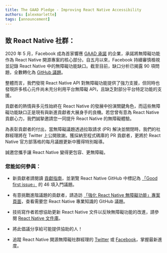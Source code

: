 ```yaml
---
title: The GAAD Pledge - Improving React Native Accessibility
authors: [alexmarlette]
tags: [announcement]
---
```


## 致 React Native 社群：

2020 年 5 月，Facebook 成為首家響應 [GAAD 承諾](https://diamond.la/GAADPledge/) 的企業，承諾將無障礙功能作為 React Native 開源專案的核心部分。自五月以來，Facebook 持續審慎檢視並記錄 React Native 中的無障礙功能缺口。截至目前，缺口分析已揭露 90 項問題，全數轉化為 [GitHub 議題](https://github.com/facebook/react-native/projects/15)。

整體而言，我們發現 React Native API 對無障礙功能提供了強力支援，但同時也發現許多核心元件尚未充分利用平台無障礙 API，且缺乏對部分平台特定功能的支援。

貢獻者的熱情與多元性始終在 React Native 的發展中扮演關鍵角色，而這些無障礙功能缺口正是現有與新進貢獻者大展身手的良機。若您曾有意為 React Native 貢獻心力，我們誠摯邀請您一同提升 React Native 的無障礙體驗。

為表彰貢獻者的付出，當無障礙議題透過拉取請求 (PR) 解決並關閉時，我們的社群經理將在 Twitter 上公開致謝。獲採納至程式碼庫的 PR 貢獻者，更將於 React Native 官方部落格的每月議題更新中獲得特別報導。

誠邀您攜手讓 React Native 變得更包容、更無障礙。

### 您能如何參與：

- 新貢獻者請閱讀 [貢獻指南](https://github.com/facebook/react-native/blob/master/CONTRIBUTING.md)，並瀏覽 React Native GitHub 中標記為 [「Good first issue」](https://github.com/facebook/react-native/issues?q=is%3Aopen+is%3Aissue+label%3A%22Good+first+issue%22+label%3AAccessibility) 的 46 項入門議題。

- 有意挑戰進階議題的貢獻者，請造訪 [「強化 React Native 無障礙功能」專案頁面](https://github.com/facebook/react-native/projects/15)，查看需要您 React Native 專業知識的 GitHub 議題。

- 技術寫作者若想協助更新 React Native 文件以反映無障礙功能的改進，請參閱 [React Native 文件庫](https://github.com/facebook/react-native-website#-overview)。

- 將此倡議分享給可能提供協助的人！

- 追蹤 React Native 開源無障礙社群經理的 [Twitter](https://twitter.com/alexmarlette) 或 [Facebook](https://www.facebook.com/React-Native-Open-Source-Accessibility-Community-Manager-102732258549941)，掌握最新進度。
